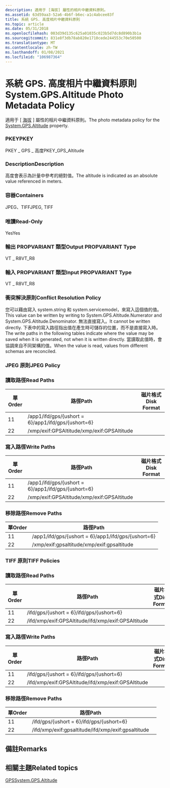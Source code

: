 ```yaml
---
description: 適用于 [海拔] 屬性的相片中繼資料原則。
ms.assetid: 63d59aa3-52a6-4b6f-b6ec-a1c4abcee83f
title: 系統 GPS. 高度相片中繼資料原則
ms.topic: article
ms.date: 05/31/2018
ms.openlocfilehash: 003d39d135c625a01035c023b5d7dc8d890b3b1a
ms.sourcegitcommit: 831e8f3db78ab820e1710cede244553c70e50500
ms.translationtype: MT
ms.contentlocale: zh-TW
ms.lasthandoff: 01/08/2021
ms.locfileid: "106987364"
---
```

# <a name="systemgpsaltitude-photo-metadata-policy"></a><span data-ttu-id="8f5c0-103">系統 GPS. 高度相片中繼資料原則</span><span class="sxs-lookup"><span data-stu-id="8f5c0-103">System.GPS.Altitude Photo Metadata Policy</span></span>

<span data-ttu-id="8f5c0-104">適用于 [ [海拔](../properties/props-system-gps-altitude.md) ] 屬性的相片中繼資料原則。</span><span class="sxs-lookup"><span data-stu-id="8f5c0-104">The photo metadata policy for the [System.GPS.Altitude](../properties/props-system-gps-altitude.md) property.</span></span>

### <a name="pkey"></a><span data-ttu-id="8f5c0-105">PKEY</span><span class="sxs-lookup"><span data-stu-id="8f5c0-105">PKEY</span></span>

<span data-ttu-id="8f5c0-106">PKEY \_ GPS \_ 高度</span><span class="sxs-lookup"><span data-stu-id="8f5c0-106">PKEY\_GPS\_Altitude</span></span>

### <a name="description"></a><span data-ttu-id="8f5c0-107">Description</span><span class="sxs-lookup"><span data-stu-id="8f5c0-107">Description</span></span>

<span data-ttu-id="8f5c0-108">高度會表示為計量中參考的絕對值。</span><span class="sxs-lookup"><span data-stu-id="8f5c0-108">The altitude is indicated as an absolute value referenced in meters.</span></span>

### <a name="containers"></a><span data-ttu-id="8f5c0-109">容器</span><span class="sxs-lookup"><span data-stu-id="8f5c0-109">Containers</span></span>

<span data-ttu-id="8f5c0-110">JPEG、TIFF</span><span class="sxs-lookup"><span data-stu-id="8f5c0-110">JPEG, TIFF</span></span>

### <a name="read-only"></a><span data-ttu-id="8f5c0-111">唯讀</span><span class="sxs-lookup"><span data-stu-id="8f5c0-111">Read-Only</span></span>

<span data-ttu-id="8f5c0-112">Yes</span><span class="sxs-lookup"><span data-stu-id="8f5c0-112">Yes</span></span>

### <a name="output-propvariant-type"></a><span data-ttu-id="8f5c0-113">輸出 PROPVARIANT 類型</span><span class="sxs-lookup"><span data-stu-id="8f5c0-113">Output PROPVARIANT Type</span></span>

<span data-ttu-id="8f5c0-114">VT \_ R8</span><span class="sxs-lookup"><span data-stu-id="8f5c0-114">VT\_R8</span></span>

### <a name="input-propvariant-type"></a><span data-ttu-id="8f5c0-115">輸入 PROPVARIANT 類型</span><span class="sxs-lookup"><span data-stu-id="8f5c0-115">Input PROPVARIANT Type</span></span>

<span data-ttu-id="8f5c0-116">VT \_ R8</span><span class="sxs-lookup"><span data-stu-id="8f5c0-116">VT\_R8</span></span>

### <a name="conflict-resolution-policy"></a><span data-ttu-id="8f5c0-117">衝突解決原則</span><span class="sxs-lookup"><span data-stu-id="8f5c0-117">Conflict Resolution Policy</span></span>

<span data-ttu-id="8f5c0-118">您可以藉由寫入 system.string 和 system.servicemodel，來寫入這個值的值。</span><span class="sxs-lookup"><span data-stu-id="8f5c0-118">This value can be written by writing to System.GPS.Altitude.Numerator and System.GPS.Altitude.Denominator.</span></span> <span data-ttu-id="8f5c0-119">無法直接寫入。</span><span class="sxs-lookup"><span data-stu-id="8f5c0-119">It cannot be written directly.</span></span> <span data-ttu-id="8f5c0-120">下表中的寫入路徑指出值在產生時可儲存的位置，而不是直接寫入時。</span><span class="sxs-lookup"><span data-stu-id="8f5c0-120">The write paths in the following tables indicate where the value may be saved when it is generated, not when it is written directly.</span></span> <span data-ttu-id="8f5c0-121">當讀取此值時，會協調來自不同架構的值。</span><span class="sxs-lookup"><span data-stu-id="8f5c0-121">When the value is read, values from different schemas are reconciled.</span></span>

### <a name="jpeg-policy"></a><span data-ttu-id="8f5c0-122">JPEG 原則</span><span class="sxs-lookup"><span data-stu-id="8f5c0-122">JPEG Policy</span></span>

### <a name="read-paths"></a><span data-ttu-id="8f5c0-123">讀取路徑</span><span class="sxs-lookup"><span data-stu-id="8f5c0-123">Read Paths</span></span>



| <span data-ttu-id="8f5c0-124">單</span><span class="sxs-lookup"><span data-stu-id="8f5c0-124">Order</span></span> | <span data-ttu-id="8f5c0-125">路徑</span><span class="sxs-lookup"><span data-stu-id="8f5c0-125">Path</span></span>                     | <span data-ttu-id="8f5c0-126">磁片格式</span><span class="sxs-lookup"><span data-stu-id="8f5c0-126">Disk Format</span></span> |
|-------|--------------------------|-------------|
| <span data-ttu-id="8f5c0-127">1</span><span class="sxs-lookup"><span data-stu-id="8f5c0-127">1</span></span>     | <span data-ttu-id="8f5c0-128">/app1/ifd/gps/{ushort = 6}</span><span class="sxs-lookup"><span data-stu-id="8f5c0-128">/app1/ifd/gps/{ushort=6}</span></span> |             |
| <span data-ttu-id="8f5c0-129">2</span><span class="sxs-lookup"><span data-stu-id="8f5c0-129">2</span></span>     | <span data-ttu-id="8f5c0-130">/xmp/exif:GPSAltitude</span><span class="sxs-lookup"><span data-stu-id="8f5c0-130">/xmp/exif:GPSAltitude</span></span>    |             |



 

### <a name="write-paths"></a><span data-ttu-id="8f5c0-131">寫入路徑</span><span class="sxs-lookup"><span data-stu-id="8f5c0-131">Write Paths</span></span>



| <span data-ttu-id="8f5c0-132">單</span><span class="sxs-lookup"><span data-stu-id="8f5c0-132">Order</span></span> | <span data-ttu-id="8f5c0-133">路徑</span><span class="sxs-lookup"><span data-stu-id="8f5c0-133">Path</span></span>                     | <span data-ttu-id="8f5c0-134">磁片格式</span><span class="sxs-lookup"><span data-stu-id="8f5c0-134">Disk Format</span></span> |
|-------|--------------------------|-------------|
| <span data-ttu-id="8f5c0-135">1</span><span class="sxs-lookup"><span data-stu-id="8f5c0-135">1</span></span>     | <span data-ttu-id="8f5c0-136">/app1/ifd/gps/{ushort = 6}</span><span class="sxs-lookup"><span data-stu-id="8f5c0-136">/app1/ifd/gps/{ushort=6}</span></span> |             |
| <span data-ttu-id="8f5c0-137">2</span><span class="sxs-lookup"><span data-stu-id="8f5c0-137">2</span></span>     | <span data-ttu-id="8f5c0-138">/xmp/exif:GPSAltitude</span><span class="sxs-lookup"><span data-stu-id="8f5c0-138">/xmp/exif:GPSAltitude</span></span>    |             |



 

### <a name="remove-paths"></a><span data-ttu-id="8f5c0-139">移除路徑</span><span class="sxs-lookup"><span data-stu-id="8f5c0-139">Remove Paths</span></span>



| <span data-ttu-id="8f5c0-140">單</span><span class="sxs-lookup"><span data-stu-id="8f5c0-140">Order</span></span> | <span data-ttu-id="8f5c0-141">路徑</span><span class="sxs-lookup"><span data-stu-id="8f5c0-141">Path</span></span>                     |
|-------|--------------------------|
| <span data-ttu-id="8f5c0-142">1</span><span class="sxs-lookup"><span data-stu-id="8f5c0-142">1</span></span>     | <span data-ttu-id="8f5c0-143">/app1/ifd/gps/{ushort = 6}</span><span class="sxs-lookup"><span data-stu-id="8f5c0-143">/app1/ifd/gps/{ushort=6}</span></span> |
| <span data-ttu-id="8f5c0-144">2</span><span class="sxs-lookup"><span data-stu-id="8f5c0-144">2</span></span>     | <span data-ttu-id="8f5c0-145">/xmp/exif:gpsaltitude</span><span class="sxs-lookup"><span data-stu-id="8f5c0-145">/xmp/exif:gpsaltitude</span></span>    |



 

### <a name="tiff-policies"></a><span data-ttu-id="8f5c0-146">TIFF 原則</span><span class="sxs-lookup"><span data-stu-id="8f5c0-146">TIFF Policies</span></span>

### <a name="read-paths"></a><span data-ttu-id="8f5c0-147">讀取路徑</span><span class="sxs-lookup"><span data-stu-id="8f5c0-147">Read Paths</span></span>



| <span data-ttu-id="8f5c0-148">單</span><span class="sxs-lookup"><span data-stu-id="8f5c0-148">Order</span></span> | <span data-ttu-id="8f5c0-149">路徑</span><span class="sxs-lookup"><span data-stu-id="8f5c0-149">Path</span></span>                      | <span data-ttu-id="8f5c0-150">磁片格式</span><span class="sxs-lookup"><span data-stu-id="8f5c0-150">Disk Format</span></span> |
|-------|---------------------------|-------------|
| <span data-ttu-id="8f5c0-151">1</span><span class="sxs-lookup"><span data-stu-id="8f5c0-151">1</span></span>     | <span data-ttu-id="8f5c0-152">/ifd/gps/{ushort = 6}</span><span class="sxs-lookup"><span data-stu-id="8f5c0-152">/ifd/gps/{ushort=6}</span></span>       |             |
| <span data-ttu-id="8f5c0-153">2</span><span class="sxs-lookup"><span data-stu-id="8f5c0-153">2</span></span>     | <span data-ttu-id="8f5c0-154">/ifd/xmp/exif:GPSAltitude</span><span class="sxs-lookup"><span data-stu-id="8f5c0-154">/ifd/xmp/exif:GPSAltitude</span></span> |             |



 

### <a name="write-paths"></a><span data-ttu-id="8f5c0-155">寫入路徑</span><span class="sxs-lookup"><span data-stu-id="8f5c0-155">Write Paths</span></span>



| <span data-ttu-id="8f5c0-156">單</span><span class="sxs-lookup"><span data-stu-id="8f5c0-156">Order</span></span> | <span data-ttu-id="8f5c0-157">路徑</span><span class="sxs-lookup"><span data-stu-id="8f5c0-157">Path</span></span>                      | <span data-ttu-id="8f5c0-158">磁片格式</span><span class="sxs-lookup"><span data-stu-id="8f5c0-158">Disk Format</span></span> |
|-------|---------------------------|-------------|
| <span data-ttu-id="8f5c0-159">1</span><span class="sxs-lookup"><span data-stu-id="8f5c0-159">1</span></span>     | <span data-ttu-id="8f5c0-160">/ifd/gps/{ushort = 6}</span><span class="sxs-lookup"><span data-stu-id="8f5c0-160">/ifd/gps/{ushort=6}</span></span>       |             |
| <span data-ttu-id="8f5c0-161">2</span><span class="sxs-lookup"><span data-stu-id="8f5c0-161">2</span></span>     | <span data-ttu-id="8f5c0-162">/ifd/xmp/exif:GPSAltitude</span><span class="sxs-lookup"><span data-stu-id="8f5c0-162">/ifd/xmp/exif:GPSAltitude</span></span> |             |



 

### <a name="remove-paths"></a><span data-ttu-id="8f5c0-163">移除路徑</span><span class="sxs-lookup"><span data-stu-id="8f5c0-163">Remove Paths</span></span>



| <span data-ttu-id="8f5c0-164">單</span><span class="sxs-lookup"><span data-stu-id="8f5c0-164">Order</span></span> | <span data-ttu-id="8f5c0-165">路徑</span><span class="sxs-lookup"><span data-stu-id="8f5c0-165">Path</span></span>                      |     |
|-------|---------------------------|-----|
| <span data-ttu-id="8f5c0-166">1</span><span class="sxs-lookup"><span data-stu-id="8f5c0-166">1</span></span>     | <span data-ttu-id="8f5c0-167">/ifd/gps/{ushort = 6}</span><span class="sxs-lookup"><span data-stu-id="8f5c0-167">/ifd/gps/{ushort=6}</span></span>       |     |
| <span data-ttu-id="8f5c0-168">2</span><span class="sxs-lookup"><span data-stu-id="8f5c0-168">2</span></span>     | <span data-ttu-id="8f5c0-169">/ifd/xmp/exif:gpsaltitude</span><span class="sxs-lookup"><span data-stu-id="8f5c0-169">/ifd/xmp/exif:gpsaltitude</span></span> |     |



 

## <a name="remarks"></a><span data-ttu-id="8f5c0-170">備註</span><span class="sxs-lookup"><span data-stu-id="8f5c0-170">Remarks</span></span>

## <a name="related-topics"></a><span data-ttu-id="8f5c0-171">相關主題</span><span class="sxs-lookup"><span data-stu-id="8f5c0-171">Related topics</span></span>

<dl> <dt>

[<span data-ttu-id="8f5c0-172">GPS</span><span class="sxs-lookup"><span data-stu-id="8f5c0-172">System.GPS.Altitude</span></span>](../properties/props-system-gps-altitude.md)
</dt> </dl>

 

 
